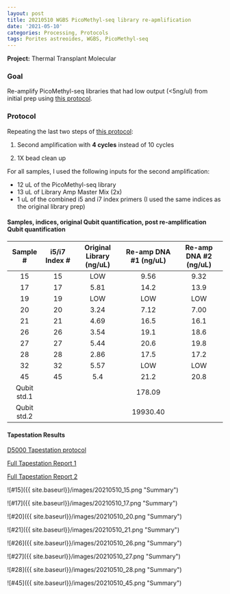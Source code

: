 ```yaml
---
layout: post
title: 20210510 WGBS PicoMethyl-seq library re-apmlification
date: '2021-05-10'
categories: Processing, Protocols
tags: Porites astreoides, WGBS, PicoMethyl-seq
---
```


**Project:** Thermal Transplant Molecular

### Goal

Re-amplify PicoMethyl-seq libraries that had low output (<5ng/ul) from initial prep using [this protocol](https://kevinhwong1.github.io/KevinHWong_Notebook/Thermal-Transplant-WGBS-PicoMethyl-Protocol/).

### Protocol

Repeating the last two steps of [this protocol](https://kevinhwong1.github.io/KevinHWong_Notebook/Thermal-Transplant-WGBS-PicoMethyl-Protocol/):

1) Second amplification with **4 cycles** instead of 10 cycles

2) 1X bead clean up


For all samples, I used the following inputs for the second amplification:
- 12 uL of the PicoMethyl-seq library
- 13 uL of Library Amp Master Mix (2x)
- 1 uL of the combined i5 and i7 index primers (I used the same indices as the original library prep)


#### Samples, indices, original Qubit quantification, post re-amplification Qubit quantification

|   Sample #  | i5/i7 Index # | Original Library (ng/uL) | Re-amp DNA #1 (ng/uL) | Re-amp DNA #2 (ng/uL) |
|:-----------:|:-------------:|:------------------------:|:---------------------:|:---------------------:|
|      15     |       15      |            LOW           |          9.56         |          9.32         |
|      17     |       17      |           5.81           |          14.2         |          13.9         |
|      19     |       19      |            LOW           |          LOW          |          LOW          |
|      20     |       20      |           3.24           |          7.12         |          7.00         |
|      21     |       21      |           4.69           |          16.5         |          16.1         |
|      26     |       26      |           3.54           |          19.1         |          18.6         |
|      27     |       27      |           5.44           |          20.6         |          19.8         |
|      28     |       28      |           2.86           |          17.5         |          17.2         |
|      32     |       32      |           5.57           |          LOW          |          LOW          |
|      45     |       45      |            5.4           |          21.2         |          20.8         |
| Qubit std.1 |               |                          |         178.09        |                       |
| Qubit std.2 |               |                          |        19930.40       |                       |

#### Tapestation Results

[D5000 Tapestation protocol](https://meschedl.github.io/MESPutnam_Open_Lab_Notebook/DNA-Tapestation/)

[Full Tapestation Report 1](https://github.com/kevinhwong1/KevinHWong_Notebook/blob/master/images/Tapestation_Results/2021-05-10_tapestation1.pdf)

[Full Tapestation Report 2](https://github.com/kevinhwong1/KevinHWong_Notebook/blob/master/images/Tapestation_Results/2021-05-10_tapestation2.pdf)


![#15]({{ site.baseurl}}/images/20210510_15.png "Summary")

![#17]({{ site.baseurl}}/images/20210510_17.png "Summary")

![#20]({{ site.baseurl}}/images/20210510_20.png "Summary")

![#21]({{ site.baseurl}}/images/20210510_21.png "Summary")

![#26]({{ site.baseurl}}/images/20210510_26.png "Summary")

![#27]({{ site.baseurl}}/images/20210510_27.png "Summary")

![#28]({{ site.baseurl}}/images/20210510_28.png "Summary")

![#45]({{ site.baseurl}}/images/20210510_45.png "Summary")
